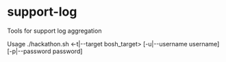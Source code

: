 # support-log
Tools for support log aggregation

Usage ./hackathon.sh <-t|--target bosh_target> [-u|--username username] [-p|--password password]

